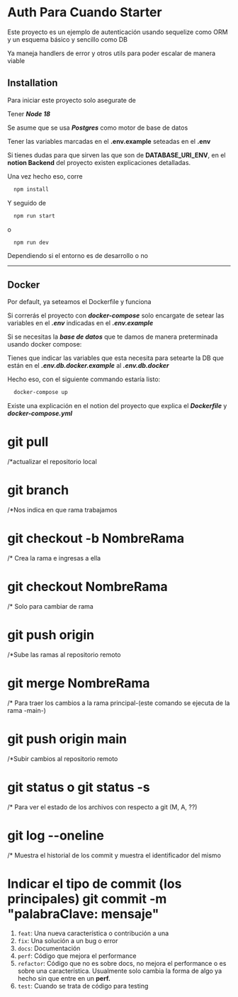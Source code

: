 
# Auth Para Cuando Starter

Este proyecto es un ejemplo de autenticación usando sequelize como ORM y un esquema básico y sencillo como DB

Ya maneja handlers de error y otros utils para poder escalar de manera viable


## Installation

Para iniciar este proyecto solo asegurate de

Tener ___Node 18___

Se asume que se usa ___Postgres___ como motor de base de datos

Tener las variables marcadas en el __.env.example__ seteadas en el  __.env__

Si tienes dudas para que sirven las que son de __DATABASE_URI_ENV__, en el __notion Backend__ del proyecto existen explicaciones detalladas.

Una vez hecho eso, corre

```bash
  npm install
```

Y seguido de 

```bash
  npm run start
```
o

```bash
  npm run dev
```
Dependiendo si el entorno es de desarrollo o no

- - - -
## Docker

Por default, ya seteamos el Dockerfile y funciona


Si correrás el proyecto con ___docker-compose___ solo encargate de setear las variables en el ___.env___ indicadas en el ___.env.example___

Si se necesitas la ___base de datos___ que te damos de manera preterminada usando docker compose:

Tienes que indicar las variables que esta necesita para setearte la DB que están en el ___.env.db.docker.example___ al ___.env.db.docker___

Hecho eso, con el siguiente commando estaría listo:
```bash
  docker-compose up
```

Existe una explicación en el notion del proyecto que explica el ___Dockerfile___ y ___docker-compose.yml___

# git pull
/*actualizar el repositorio local

# git branch 
/*Nos indica en que rama trabajamos

# git checkout -b NombreRama
/* Crea la rama e ingresas a ella

# git checkout NombreRama
/* Solo para cambiar de rama 

# git push origin <rama>
/*Sube las ramas al repositorio remoto

# git merge NombreRama
/* Para traer los cambios a la rama principal-(este comando se ejecuta de la rama -main-)

# git push origin main
/*Subir cambios al repositorio remoto

# git status o git status -s
/* Para ver el estado de los archivos con respecto a git (M, A, ??)
# git log --oneline
/* Muestra el historial de los commit y muestra el identificador del mismo 

# Indicar el tipo de commit (los principales) git commit -m "palabraClave:  mensaje"

1. `feat`: Una nueva característica o contribución a una
2.  `fix`: Una solución a un bug o error
3. `docs`: Documentación
4. `perf`: Código que mejora el performance
5. `refactor`: Código que no es sobre docs, no mejora el performance o es sobre una característica. Usualmente solo cambia la forma de algo ya hecho sin que entre en un **perf.**
6. `test`: Cuando se trata de código para testing